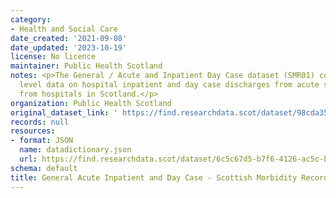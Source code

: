 ```yaml
---
category:
- Health and Social Care
date_created: '2021-09-08'
date_updated: '2023-10-19'
license: No licence
maintainer: Public Health Scotland
notes: <p>The General / Acute and Inpatient Day Case dataset (SMR01) collects episode
  level data on hospital inpatient and day case discharges from acute specialities
  from hospitals in Scotland.</p>
organization: Public Health Scotland
original_dataset_link: ' https://find.researchdata.scot/dataset/98cda353-0011-45b2-80ca-4ed24cd084bf'
records: null
resources:
- format: JSON
  name: datadictionary.json
  url: https://find.researchdata.scot/dataset/6c5c67d5-b7f6-4126-ac5c-be2bf45eb1cc/resource/98cda353-0011-45b2-80ca-4ed24cd084bf/download/datadictionary.json
schema: default
title: General Acute Inpatient and Day Case - Scottish Morbidity Record (SMR01)
---
```

